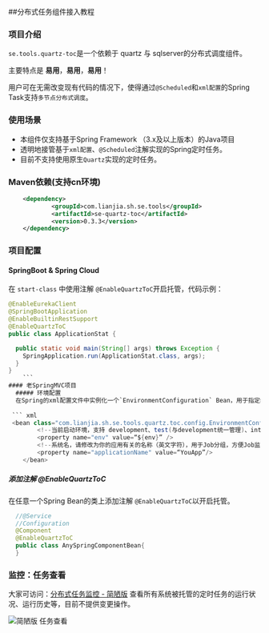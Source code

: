 ##分布式任务组件接入教程

### 项目介绍
`se.tools.quartz-toc`是一个依赖于 quartz 与 sqlserver的分布式调度组件。
  
主要特点是 **易用**，**易用**，**易用**！

用户可在无需改变现有代码的情况下，使得通过`@Scheduled`和`xml配置`的Spring Task支持`多节点分布式调度`。

### 使用场景
* 本组件仅支持基于Spring Framework （3.x及以上版本）的Java项目
* 透明地接管基于`xml配置`、`@Scheduled`注解实现的Spring定时任务。
* 目前不支持使用原生`Quartz`实现的定时任务。

### Maven依赖(支持cn环境)
```xml  
	<dependency>
			<groupId>com.lianjia.sh.se.tools</groupId>
			<artifactId>se-quartz-toc</artifactId>
			<version>0.3.3</version>
	</dependency>
```

### 项目配置
#### SpringBoot & Spring Cloud
在 `start-class` 中使用注解 `@EnableQuartzToC`开启托管，代码示例：
``` java
@EnableEurekaClient
@SpringBootApplication
@EnableBuiltinRestSupport
@EnableQuartzToC
public class ApplicationStat {

  public static void main(String[] args) throws Exception {
    SpringApplication.run(ApplicationStat.class, args);
  }
}
	```
#### 老SpringMVC项目
  ##### 环境配置
  在Spring的xml配置文件中实例化一个`EnvironmentConfiguration` Bean，用于指定组件运行的环境，以下为代码示例：
  
 ``` xml
 <bean class="com.lianjia.sh.se.tools.quartz.toc.config.EnvironmentConfiguration"> 
        <!--当前启动环境，支持 development、test(与development统一管理)、integration、production-->
        <property name="env" value=“${env}” /> 
        <!--系统名，请修改为你的应用有关的名称（英文字符），用于Job分组，方便Job监控和查看 -->
        <property name="applicationName" value=“YouApp”/>
    </bean>
 ```
  ##### 添加注解 @EnableQuartzToC
  在任意一个Spring Bean的类上添加注解 `@EnableQuartzToC`以开启托管。
  ``` java
    //@Service
    //Configuration
    @Component
    @EnableQuartzToC
    public class AnySpringComponentBean{
    }
  
  ```


### 监控：任务查看
大家可访问：[分布式任务监控 - 简陋版](http://job.dooioo.com/triggers "简陋版") 查看所有系统被托管的定时任务的运行状况、运行历史等，目前不提供变更操作。  
  
![简陋版 任务查看]({{book.imagePath}}/parts/chapter4/images/triggers_page.png)


